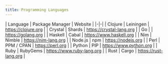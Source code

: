 ```yaml
---
title: Programming Languages
---
```


| Language | Package Manager | Website |
|-|-|
| Clojure | Leiningen | <https://clojure.org> |
| Crystal | Shards | <https://crystal-lang.org> |
| Go | | <https://golang.org> |
| Haskell | Cabal | <https://www.haskell.org> |
| Nim | Nimble | <https://nim-lang.org> |
| Node.js | npm | <https://nodejs.org> |
| Perl | PPM / CPAN | <https://perl.org> |
| Python | PIP | <https://www.python.org> |
| Ruby | RubyGems | <https://www.ruby-lang.org> |
| Rust | Cargo | <https://rust-lang.org> |
